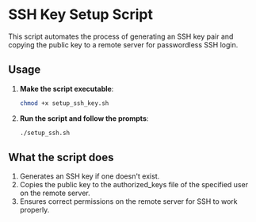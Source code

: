 # SSH Key Setup Script

This script automates the process of generating an SSH key pair and copying the public key to a remote server for passwordless SSH login.

## Usage

1. **Make the script executable**:

   ```bash
   chmod +x setup_ssh_key.sh
   ```

2. **Run the script and follow the prompts**:

    ```bash
   ./setup_ssh.sh
   ```

## What the script does
1. Generates an SSH key if one doesn't exist.
2. Copies the public key to the authorized_keys file of the specified user on the remote server.
3. Ensures correct permissions on the remote server for SSH to work properly.
